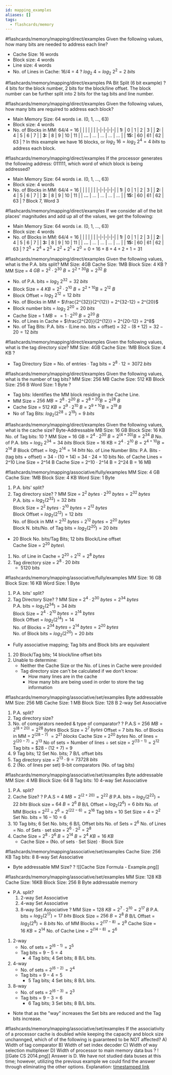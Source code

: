 ```yaml
---
id: mapping_examples
aliases: []
tags:
  - flashcards/memory
---
```


#flashcards/memory/mapping/direct/examples
Given the following values, how many bits are needed to address each line?
- Cache Size: 16 words
- Block size: 4 words
- Line size: 4 words
- No. of Lines in Cache: 16/4 = 4
?
$log_2\ 4 = log_2\ 2^2 = 2\ bits$

#flashcards/memory/mapping/direct/examples
PA Bit Split (6 bit example)
?
4 bits for the block number, 2 bits for the block/line offset.
The block number can be further split into 2 bits for the tag bits and line number.

#flashcards/memory/mapping/direct/examples
Given the following values, how many bits are required to address each block?
- Main Memory Size: 64 words i.e. (0, 1, ..., 63)
- Block size: 4 words
- No. of Blocks in MM: 64/4 = 16
| | | | | |
|-|-|-|-|-|
| __1:__ | 0 | 1 | 2 | 3 |
| __2:__ | 4 | 5 | 6 | 7 |
| __3:__ | 8 | 9 | 10 | 11 |
| __...__ | ... | ... | ... | ... |
| __15:__ | 60 | 61 | 62 | 63 |
?
In this example we have 16 blocks, or $log_2\ 16 = log_2\ 2^4 = 4\ bits$ to address each block.

#flashcards/memory/mapping/direct/examples
If the processor generates the following address: 011111, which word of which block is being addressed?
- Main Memory Size: 64 words i.e. (0, 1, ..., 63)
- Block size: 4 words
- No. of Blocks in MM: 64/4 = 16
| | | | | |
|-|-|-|-|-|
| __1:__ | 0 | 1 | 2 | 3 |
| __2:__ | 4 | 5 | 6 | 7 |
| __3:__ | 8 | 9 | 10 | 11 |
| __...__ | ... | ... | ... | ... |
| __15:__ | 60 | 61 | 62 | 63 |
?
Block 7, Word 3

#flashcards/memory/mapping/direct/examples
If we consider all of the bit places' magnitudes and add up all of the values, we get the following:
- Main Memory Size: 64 words i.e. (0, 1, ..., 63)
- Block size: 4 words
- No. of Blocks in MM: 64/4 = 16
| | | | | |
|-|-|-|-|-|
| __1:__ | 0 | 1 | 2 | 3 |
| __2:__ | 4 | 5 | 6 | 7 |
| __3:__ | 8 | 9 | 10 | 11 |
| __...__ | ... | ... | ... | ... |
| __15:__ | 60 | 61 | 62 | 63 |
?
$2^5 + 2^4 + 2^3 + 2^2 + 2^1 + 2^0 = 0 + 16 + 8 + 4 + 2 + 1 = 31$

#flashcards/memory/mapping/direct/examples
Given the following values, what is the P.A. bits split?
MM Size: 4GB
Cache Size: 1MB
Block Size: 4 KB
?
MM Size = $4\ GB = 2^2 \cdot 2^{30}\ B = 2^{2+30} B = 2^{32}\ B$
- No. of P.A. bits = $log_2\ 2^{32} = 32\ bits$
- Block Size = $4\ KB = 2^2 \cdot 2^{10}\ B = 2^{2+10} B = 2^{12}\ B$
- Block Offset = $log_2\ 2^{12} = 12\ bits$
- No. of Blocks in MM = $\frac{2^{32}}{2^{12}} = 2^{32-12} = 2^{20}$
- Block number bits = $log_2\ 2^{20} = 20\ bits$
- Cache Size = $1\ MB = = 1 \cdot 2^{20}\ B = 2^{20}\ B$
- No. of Lines in Cache = $\frac{2^{20}}{2^{12}} = 2^{20-12} = 2^8$
- No. of Tag Bits: P.A. bits - (Line no. bits + offset) = $32 - (8 + 12) = 32 - 20 = 12\ bits$


#flashcards/memory/mapping/direct/examples
Given the following values, what is the tag directory size?
MM Size: 4GB
Cache Size: 1MB
Block Size: 4 KB
?
- Tag Directory Size = No. of entries $\cdot$ Tag bits = $2^8 \cdot 12 = 3072\ bits$

#flashcards/memory/mapping/direct/examples
Given the following values, what is the number of tag bits?
MM Size: 256 MB
Cache Size: 512 KB
Block Size: 256 B
Word Size: 1 Byte
?
- Tag bits: Identifies the MM block residing in the Cache Line.
- MM Size = $256\ MB = 2^8 \cdot 2^{20}\ B = 2^{8+20} B = 2^{28}\ B$
- Cache Size = $512\ KB = 2^9 \cdot 2^{10}\ B = 2^{9+10} B = 2^{19}\ B$
- No of Tag Bits: $log_2({2^{28}}\div{2^{19}}) = 9\ bits$

#flashcards/memory/mapping/direct/examples
Given the following values, what is the cache size?
Byte-Addressable MB Size: 16 GB
Block Size: 16 KB
No. of Tag bits: 10
?
MM Size = 16 GB = $2^4 \cdot 2^{30}\ B = 2^{(4+30)} B = 2^{34}\ B$
No. of P.A. bits = $log_2\ 2^{34} = 34\ bits$
Block Size = 16 KB = $2^4 \cdot 2^{10}\ B = 2^{4+10} B = 2^{14}\ B$
Block Offset = $log_2\ 2^{14} = 14\ bits$
No. of Line Number Bits: P.A. Bits - (tag bits + offset) = 34 - (10 + 14) = 34 - 24 = 10 bits
No. of Cache Lines = 2^10
Line Size = 2^14 B
Cache Size = 2^10 $\cdot$ 2^14 B = 2^24 B = 16 MB

#flashcards/memory/mapping/associative/fully/examples
MM Size: 4 GB
Cache Size: 1MB
Block Size: 4 KB
Word Size: 1 Byte
1. P.A. bits' split?
2. Tag directory size?
?
MM Size = $2^2\ bytes \cdot 2^{30}\ bytes = 2^{32}\ bytes$\
P.A. bits = $log_2(2^{32}) = 32\ bits$\
Block Size = $2^2\ bytes \cdot 2^{10}\ bytes = 2^{12}\ bytes$\
Block Offset = $log_2(2^{12}) = 12\ bits$\
No. of Block in MM = $2^{32}\ bytes \div 2^{12}\ bytes = 2^{20}\ bytes$\
Block N. bits/No. of Tag bits = $log_2(2^{20}) = 20\ bits$
- 20 Block No. bits/Tag Bits; 12 bits Block/Line offset\
Cache Size = $2^{20}\ bytes$\
1. No. of Line in Cache = $2^{20} \div 2^{12} = 2^8\ bytes$
2. Tag directory size = $2^8 \cdot 20\ bits$
    - 5120 bits

#flashcards/memory/mapping/associative/fully/examples
MM Size: 16 GB
Block Size: 16 KB
Word Size: 1 Byte
1. P.A. bits' split?
2. Tag Directory Size?
?
MM Size = $2^4 \cdot 2^{30}\ bytes = 2^{34}\ bytes$\
P.A. bits = $log_2(2^{34}) = 34\ bits$\
Block Size = $2^4 \cdot 2^{10}\ bytes = 2^{14}\ bytes$\
Block Offset = $log_2(2^{14}) = 14$\
No. of Blocks = $2^{34}\ bytes \div 2^{14}\ bytes = 2^{20}\ bytes$\
No. of Block bits = $log_2(2^{20}) = 20\ bits$
- Fully associative mapping; Tag bits and Block bits are equivalent
1. 20 Block/Tag bits; 14 block/line offset bits
2. Unable to determine:
    - Neither the Cache Size or the No. of Lines in Cache were provided
    - Tag directory size can't be calculated if we don't know:
        - How many lines are in the cache
        - How many bits are being used in order to store the tag information

#flashcards/memory/mapping/associative/set/examples
Byte addressable MM Size: 256 MB
Cache Size: 1 MB
Block Size: 128 B
2-way Set Associative
1. P.A. split?
2. Tag directory size?
3. No. of comparators needed & type of comparator?
?
P.A.S = $256\ MB = 2^{(8+20)} = 2^{28}\ bytes$
Block Size = $2^{7}\ bytes$
Offset = 7 bits
No. of Blocks in MM = $2^{(28 - 7)}\ = 2^{21}\ blocks$
Cache Size = $2^{20}\ bytes$
No. of lines = $2^{(20-7)} = 2^{13}$
No of sets = Number of lines $\div$ set size = $2^{(13-1)} = 2^{12}$
Tag bits = $28 - (12 + 7) = 9
1. 9 Tag bits; 12 Set No. bits; 7 B/L offset bits
2. Tag directory size = $2^{13} \cdot 9 = 73728\ bits$
3. 2 (No. of lines per set) 9-bit comparators (No. of tag bits)

#flashcards/memory/mapping/associative/set/examples
Byte addressable MM Size: 4 MB
Block Size: 64 B
Tag bits: 10
4-way Set Associative
1. P.A. split?
2. Cache Size?
?
P.A.S = $4\ MB = 2^{(2+20)} = 2^{22}\ B$
P.A. bits = $log_2(2^{22}) = 22\ bits$
Block size = $64\ B = 2^6\ B$
B/L Offset = $log_2(2^6) = 6\ bits$
No. of MM Blocks = $2^{22} \div 2^6 = 2^{(22-6)} = 2^{16}$
Tag bits = 10
Set Size = 4 = $2^2$
Set No. bits = $16 - 10 = 6$
1. 10 Tag bits; 6 Set No. bits; 6 B/L Offset bits
No. of Sets = $2^6$
No. of Lines = No. of Sets $\cdot$ set size = $2^6 \cdot 2^2 = 2^8$
2. Cache Size = $2^8 \cdot 2^6\ B = 2^{14}\ B = 2^4\ KB = 16\ KB$
    - Cache Size = (No. of sets $\cdot$ Set Size) $\cdot$ Block Size

#flashcards/memory/mapping/associative/set/examples
Cache Size: 256 KB
Tag bits: 8
8-way Set Associative
- Byte addressable MM Size?
?
![[Cache Size Formula - Example.png]]

#flashcards/memory/mapping/associative/set/examples
MM Size: 128 KB
Cache Size: 16KB
Block Size: 256 B
Byte addressable memory
- P.A. split?
    1. 2-way Set Associative
    2. 4-way Set Associative
    3. 8-way Set Associative
?
MM Size = $128\ KB = 2^7 \cdot 2^{10} = 2^{17}\ B$
P.A. bits = $log_2(2^{17}) = 17\ bits$
Block Size = $256\ B = 2^8\ B$
B/L Offset = $log_2(2^8) = 8\ bits$
No. of MM Blocks = $2^{(17-8)} = 2^9$
Cache Size = $16\ KB = 2^{14}$
No. of Cache Line = $2^{(14-8)} = 2^6$
1. 2-way
    - No. of sets = $2^{(6-1)} = 2^5$
    - Tag bits = $9 - 5 = 4$
        - 4 Tag bits; 4 Set bits; 8 B/L bits.
2. 4-way
    - No. of sets = $2^{(6-2)} = 2^4$
    - Tag bits = $9 - 4 = 5$
        - 5 Tag bits; 4 Set bits; 8 B/L bits.
3. 8-way
    - No. of sets = $2^{(6-3)} = 2^3$
    - Tag bits = $9-3 = 6$
        - 6 Tag bits; 3 Set bits; 8 B/L bits.
- Note that as the "way" increases the Set bits are reduced and the Tag bits increase.

#flashcards/memory/mapping/associative/set/examples
If the associativity of a processor cache is doubled while keeping the capacity and block size unchannged, which of of the following is guaranteed to be NOT affected?
A) Width of tag comparator
B) Width of set index decoder
C) Width of way selection multiplexer
D) Width of processor to main memory data bus
?
![[Gate CS 2014.png]]
Answer is D. We have not studied data buses at this time; however, utilizing the previous example we could find the answer through eliminating the other options.
Explanation: [timestamped link](https://youtu.be/-oaiLatXdXw?si=ArlbNN8BF7yca5-T&t=300)
